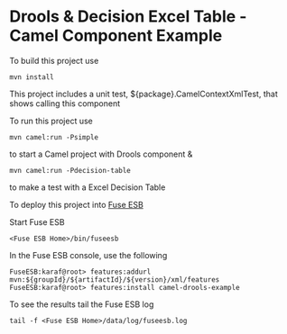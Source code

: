 Drools & Decision Excel Table -Camel Component Example
======================================================

To build this project use

    mvn install

This project includes a unit test, ${package}.CamelContextXmlTest, that shows calling this component

To run this project use

    mvn camel:run -Psimple

to start a Camel project with Drools component &

    mvn camel:run -Pdecision-table

to make a test with a Excel Decision Table

To deploy this project into [Fuse ESB](http://fusesource.com/downloads)

Start Fuse ESB

    <Fuse ESB Home>/bin/fuseesb

In the Fuse ESB console, use the following

    FuseESB:karaf@root> features:addurl mvn:${groupId}/${artifactId}/${version}/xml/features
    FuseESB:karaf@root> features:install camel-drools-example

To see the results tail the Fuse ESB log

    tail -f <Fuse ESB Home>/data/log/fuseesb.log



